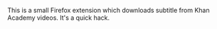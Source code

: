 This is a small Firefox extension which downloads subtitle from Khan
Academy videos. It's a quick hack.
